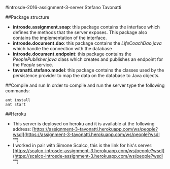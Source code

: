 ﻿#introsde-2016-assignment-3-server
Stefano Tavonatti

##Package structure

- **introsde.assignment.soap**: this package contains the interface which defines the methods that the server exposes. This package also contains the implementation of the interface.
- **introsde.document.dao**: this package contains the *LifeCoachDao.java* which handle the connection with the database
- **introsde.document.endpoint**: this package contains the *PeoplePublisher.java* class which creates and publishes an endpoint for the *People* service.
- **tavonatti.stefano.model**: this package contains the classes used by the persistence provider to map the data on the database to Java objects.

##Compile and run
In order to compile and run the server type the following commands:

```shell
ant install
ant start  
```

##Heroku
- This server is deployed on heroku and it is available at the following address: [https://assignment-3-tavonatti.herokuapp.com/ws/people?wsdl](https://assignment-3-tavonatti.herokuapp.com/ws/people?wsdl "")
- I worked in pair with Simone Scalco, this is the link for his's server: [https://scalco-introsde-assignment-3.herokuapp.com/ws/people?wsdl](https://scalco-introsde-assignment-3.herokuapp.com/ws/people?wsdl "")